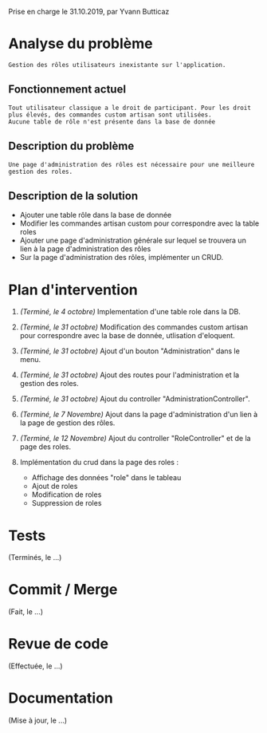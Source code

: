 Prise en charge le 31.10.2019, par Yvann Butticaz

# Analyse du problème
    Gestion des rôles utilisateurs inexistante sur l'application.

## Fonctionnement actuel
    Tout utilisateur classique a le droit de participant. Pour les droit plus élevés, des commandes custom artisan sont utilisées.
    Aucune table de rôle n'est présente dans la base de donnée

## Description du problème
    Une page d'administration des rôles est nécessaire pour une meilleure gestion des roles.

## Description de la solution
- Ajouter une table rôle dans la base de donnée 
- Modifier les commandes artisan custom pour correspondre avec la table roles
- Ajouter une page d'administration générale sur lequel se trouvera un lien à la page d'administration des rôles
- Sur la page d'administration des rôles, implémenter un CRUD.


# Plan d'intervention


1. _(Terminé, le 4 octobre)_ Implementation d'une table role dans la DB.

2. _(Terminé, le 31 octobre)_ Modification des commandes custom artisan pour correspondre avec la base de donnée, utlisation d'eloquent.

3. _(Terminé, le 31 octobre)_ Ajout d'un bouton "Administration" dans le menu. 

4. _(Terminé, le 31 octobre)_ Ajout des routes pour l'administration et la gestion des roles.

5. _(Terminé, le 31 octobre)_ Ajout du controller "AdministrationController".

6. _(Terminé, le 7 Novembre)_ Ajout dans la page d'administration d'un lien à la page de gestion des rôles.

7. _(Terminé, le 12 Novembre)_ Ajout du controller "RoleController" et de la page des roles.

8. Implémentation du crud dans la page des roles :
    - Affichage des données "role" dans le tableau
    - Ajout de roles
    - Modification de roles
    - Suppression de roles 

# Tests

(Terminés, le ...)

# Commit / Merge

(Fait, le ...)

# Revue de code

(Effectuée, le ...)

# Documentation

(Mise à jour, le ...)